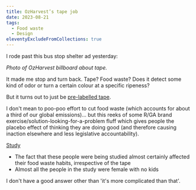 ```yaml
---
title: OzHarvest’s tape job
date: 2023-08-21
tags:
  - Food waste
  - Design
eleventyExcludeFromCollections: true
---
```


I rode past this bus stop shelter ad yesterday:

_Photo of OzHarvest billboard about tape._

It made me stop and turn back. Tape? Food waste? Does it detect some kind of odor or turn a certain colour at a specific ripeness?

But it turns out to just be [pre-labelled tape](https://www.ozharvest.org/use-it-up/).

I don't mean to poo-poo effort to cut food waste (which accounts for about a third of our global emissions)... but this reeks of some R/GA brand exercise/solution-looking-for-a-problem fluff which gives people the placebo effect of thinking they are doing good (and therefore causing inaction elsewhere and less legislative accountability).

[Study](https://www.ozharvest.org/app/uploads/2023/05/OzHarvest-Use-It-Up-Tape-Impact-Study.pdf)

- The fact that these people were being studied almost certainly affected their food waste habits, irrespective of the tape
- Almost all the people in the study were female with no kids

I don't have a good answer other than 'it's more complicated than that'.
